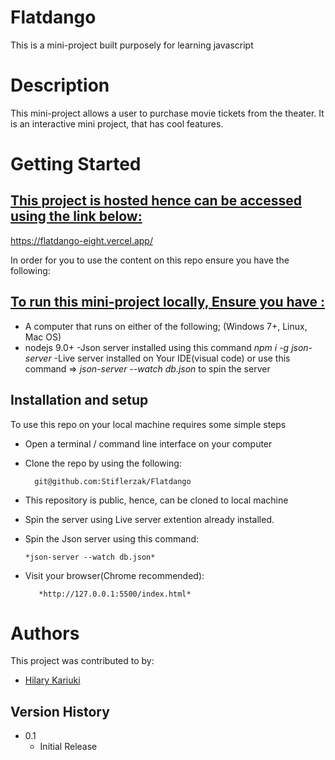 # Flatdango
This is a mini-project built purposely for learning javascript

# Description
This mini-project allows a user to purchase movie tickets from the
theater. It is an interactive mini project, that has cool features.

# Getting Started
<h2><u>This project is hosted hence can be accessed using the link below:</u></h2>
    
  <a>https://flatdango-eight.vercel.app/</a>
  
In order for you to use the content on this repo ensure you have the following:
  <h2><u>To run this mini-project locally, Ensure you have :</u></h2>

- A computer that runs on either of the following; (Windows 7+, Linux, Mac OS)
- nodejs 9.0+
-Json server installed using this command *npm i -g json-server*
-Live server installed on Your IDE(visual code)
or use this command => 
 *json-server --watch db.json* to spin the server

 


## Installation and setup

To use this repo on your local machine requires some simple steps



- Open a terminal / command line interface on your computer
- Clone the repo by using the following:

        git@github.com:Stiflerzak/Flatdango
- This repository is public, hence, can be cloned to local machine
- Spin the server using Live server extention already installed.
- Spin the Json server using this command:

      *json-server --watch db.json*
- Visit your browser(Chrome recommended):

         *http://127.0.0.1:5500/index.html*



# Authors
This project was contributed to by:
- [Hilary Kariuki](https://github.com/Stiflerzak/)

## Version History

* 0.1
    * Initial Release





